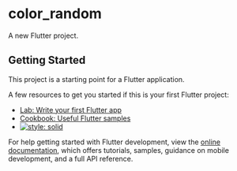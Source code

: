 # color_random

A new Flutter project.

## Getting Started

This project is a starting point for a Flutter application.

A few resources to get you started if this is your first Flutter project:

- [Lab: Write your first Flutter app](https://docs.flutter.dev/get-started/codelab)
- [Cookbook: Useful Flutter samples](https://docs.flutter.dev/cookbook)
- [![style: solid](https://img.shields.io/badge/style-solid-orange)](https://pub.dev/packages/solid_lints)

For help getting started with Flutter development, view the
[online documentation](https://docs.flutter.dev/), which offers tutorials,
samples, guidance on mobile development, and a full API reference.
